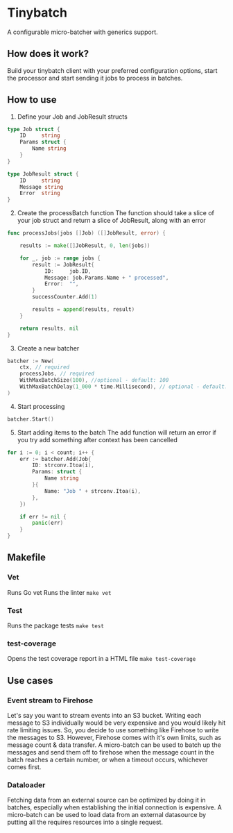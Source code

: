 # Tinybatch
A configurable micro-batcher with generics support.

## How does it work?
Build your tinybatch client with your preferred configuration options, start the processor and start sending it jobs to process in batches.

## How to use
1. Define your Job and JobResult structs
```go
type Job struct {
	ID     string
	Params struct {
		Name string
	}
}

type JobResult struct {
	ID     string
	Message string
	Error  string
}
```
2. Create the processBatch function
The function should take a slice of your job struct and return a slice of JobResult, along with an error
```go
func processJobs(jobs []Job) ([]JobResult, error) {

	results := make([]JobResult, 0, len(jobs))

	for _, job := range jobs {
		result := JobResult{
			ID:     job.ID,
			Message: job.Params.Name + " processed",
			Error:  "",
		}
		successCounter.Add(1)

		results = append(results, result)
	}

	return results, nil
}
```
3. Create a new batcher

```go
batcher := New(
	ctx, // required
	processJobs, // required
	WithMaxBatchSize(100), //optional - default: 100 
	WithMaxBatchDelay(1_000 * time.Millisecond), // optional - default: 1_000 * time.Millisecond
)
```
4. Start processing
```go
batcher.Start()
```

5. Start adding items to the batch
The add function will return an error if you try add something after context has been cancelled
```go
for i := 0; i < count; i++ {
	err := batcher.Add(Job{
		ID: strconv.Itoa(i),
		Params: struct {
			Name string
		}{
			Name: "Job " + strconv.Itoa(i),
		},
	})

	if err != nil {
		panic(err)
	}
}
```

## Makefile
### Vet
Runs Go vet
Runs the linter
```make vet```

### Test
Runs the package tests
```make test```

### test-coverage
Opens the test coverage report in a HTML file
```make test-coverage```

## Use cases
### Event stream to Firehose
Let's say you want to stream events into an S3 bucket. Writing each message to S3 individually would be very expensive and you would likely hit rate limiting issues. So, you decide to use something like Firehose to write the messages to S3. However, Firehose comes with it's own limits, such as message count & data transfer. A micro-batch can be used to batch up the messages and send them off to firehose when the message count in the batch reaches a certain number, or when a timeout occurs, whichever comes first.

### Dataloader
Fetching data from an external source can be optimized by doing it in batches, especially when establishing the initial connection is expensive. A micro-batch can be used to load data from an external datasource by putting all the requires resources into a single request.
